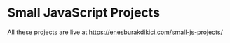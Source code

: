 <h1>Small JavaScript Projects</h1>

All these projects are live at <a href="https://enesburakdikici.com/small-js-projects/">https://enesburakdikici.com/small-js-projects/</a>
